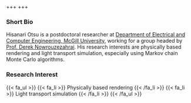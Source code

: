 +++
+++

### Short Bio
Hisanari Otsu is a postdoctoral researcher at [Department of Electrical and Computer Engineering, McGill University](https://www.mcgill.ca/ece/), working for a group headed by [Prof. Derek Nowrouzezahrai](https://www.cim.mcgill.ca/~derek/). His research interests are physically based rendering and light transport simulation, especially using Markov chain Monte Carlo algorithms.

<!-- Hisanari Otsu is a postdoctoral researcher in <a href="https://cg.ivd.kit.edu/english/index.php" target="_blank">Computer Graphics Group</a> at <a href="http://www.kit.edu/english/index.php" target="_blank">Karlsruhe Institute of Technology</a> headed by <a href="http://cg.ivd.kit.edu/dachsbacher/index.php" target="_blank">Prof. Carsten Dachsbacher</a>. He received Ph.D. from <a href="http://www.u-tokyo.ac.jp/en/index.html" target="_blank">The University of Tokyo</a> in 2018 advised by <a href="http://www.ci.i.u-tokyo.ac.jp/~hachisuka/" target="_blank">Prof. Toshiya Hachisuka</a>. His research interests are physically based rendering and light transport simulation, especially using Markov chain Monte Carlo algorithms. -->

### Research Interest
{{< fa_ul >}}
{{< fa_li >}}
Physically based rendering
{{< /fa_li >}}
{{< fa_li >}}
Light transport simulation
{{< /fa_li >}}
{{< /fa_ul >}}
